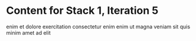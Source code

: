 # Content for Stack 1, Iteration 5
enim et dolore exercitation consectetur enim enim ut magna veniam sit quis minim amet ad elit 
